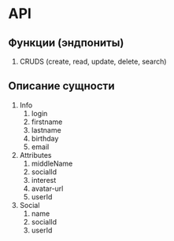 # API

## Функции (эндпониты)

1. CRUDS (create, read, update, delete, search)


## Описание сущности 

1. Info
    1. login
    2. firstname
    3. lastname
    5. birthday
    6. email
2. Attributes
   1. middleName
   2. socialId
   3. interest
   4. avatar-url
   5. userId
3. Social
   1. name
   2. socialId
   3. userId

